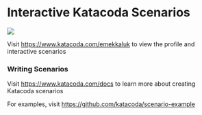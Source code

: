 # Interactive Katacoda Scenarios

[![](http://shields.katacoda.com/katacoda/emekkaluk/count.svg)](https://www.katacoda.com/emekkaluk "Get your profile on Katacoda.com")

Visit https://www.katacoda.com/emekkaluk to view the profile and interactive scenarios

### Writing Scenarios
Visit https://www.katacoda.com/docs to learn more about creating Katacoda scenarios

For examples, visit https://github.com/katacoda/scenario-example
